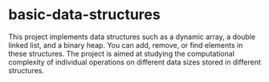 # basic-data-structures
This project implements data structures such as a dynamic array, a double linked list, and a binary heap. You can add, remove, or find elements in these structures. The project is aimed at studying the computational complexity of individual operations on different data sizes stored in different structures.
